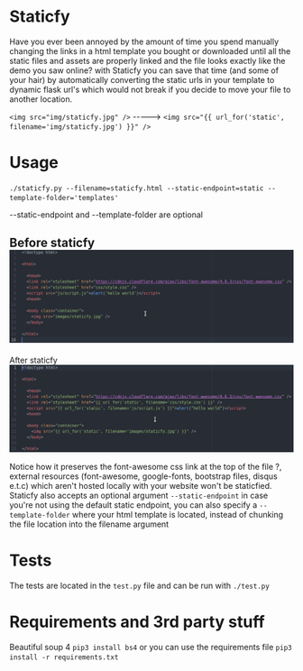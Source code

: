 # Staticfy
Have you ever been annoyed by the amount of time you spend manually changing the links in a html template you bought or downloaded until all the static files and assets are properly linked and the file looks exactly like the demo you saw online?
with Staticfy you can save that time (and some of your hair) by automatically converting the static urls in your template to dynamic flask url's which would not break if you decide to move your file to another location.

`<img src="img/staticfy.jpg" />` -----> `<img src="{{ url_for('static', filename='img/staticfy.jpg') }}" />`

# Usage
`./staticfy.py --filename=staticfy.html --static-endpoint=static --template-folder='templates'`
 
 --static-endpoint and --template-folder are optional
 
Before staticfy
![alt tag](assets/before.png)
---------------------------------------------------------------------------------------------------------------------------------
After staticfy
![alt tag](assets/after.png)

Notice how it preserves the font-awesome css link at the top of the file ?, external resources (font-awesome, google-fonts, bootstrap files, disqus e.t.c) which aren't hosted locally with your website won't be staticfied. Staticfy also accepts an optional argument `--static-endpoint` in case you're not using the default static endpoint, you can also specify a `--template-folder` where your html template is located, instead of chunking the file location into the filename argument

# Tests
The tests are located in the `test.py` file and can be run with
`./test.py`
 
# Requirements and 3rd party stuff
Beautiful soup 4
`pip3 install bs4` 
or you can use the requirements file `pip3 install -r requirements.txt`
